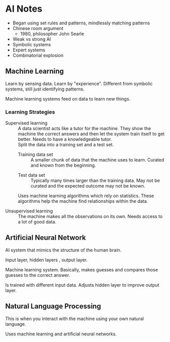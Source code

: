# AI Notes

- Began using set rules and patterns, mindlessly matching patterns
- Chinese room argument
  + 1980, philosopher John Searle
- Weak vs strong AI
- Symbolic systems
- Expert systems
- Combinatorial explosion
  
## Machine Learning

Learn by sensing data. Learn by "experience". Different from symbolic systems, still just identifying patterns.

Machine learning systems feed on data to learn new things.

### Learning Strategies

<dl>
  <dt>Supervised learning</dt>
  <dd>A data scientist acts like a tutor for the machine. They show the machine the correct answers and then let the system train itself to get better. Needs to have a knowledgeable tutor.</dd>
  <dd>
    Split the data into a training set and a test set.
    <dl>
      <dt>Training data set</dt>
      <dd>A smaller chunk of data that the machine uses to learn. Curated and known from the beginning.</dd>
    </dl>
    <dl>
      <dt>Test data set</dt>
      <dd>Typically many times larger than the training data. May not be curated and the expected outcome may not be known.</dd>
    </dl>
    Uses machine learning algorithms which rely on statistics. These algorithms help the machine find relationships within the data.
  </dd>
</dl>
<dl>
  <dt>Unsupervised learning</dt>
  <dd>The machine makes all the observations on its own. Needs access to a lot of good data.</dd>
</dl>

## Artificial Neural Network

AI system that mimics the structure of the human brain.

Input layer, hidden layers , output layer.

Machine learning system. Basically, makes guesses and compares those guesses to the correct answer.

Is trained with different input data. Adjusts hidden layer to improve output layer.

## Natural Language Processing

This is when you interact with the machine using your own natural language.

Uses machine learning and artificial neural networks.
